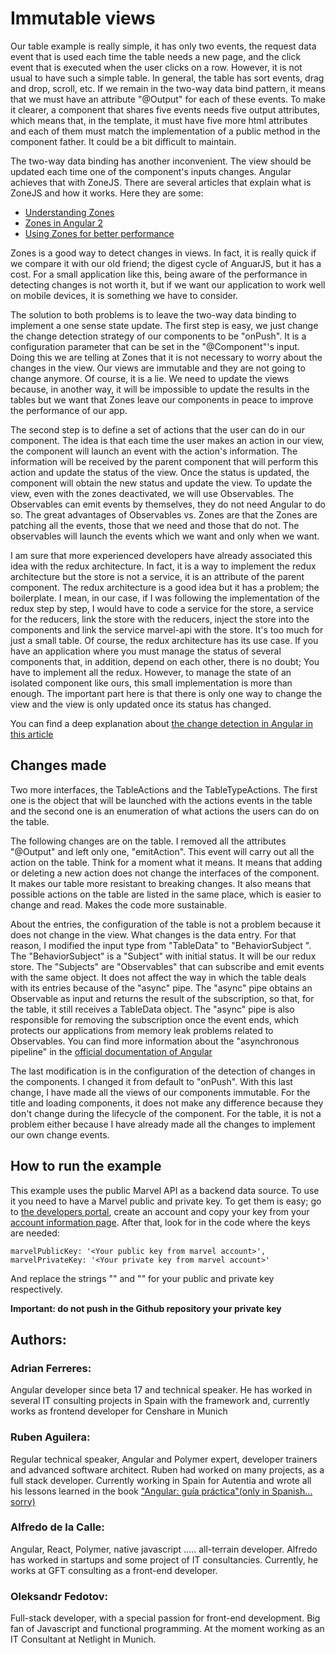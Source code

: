 # Immutable views

Our table example is really simple, it has only two events, the request data event that is used each time the table needs a new page, and the click event that is executed when the user clicks on a row. However, it is not usual to have such a simple table. In general, the table has sort events, drag and drop, scroll, etc. If we remain in the two-way data bind pattern, it means that we must have an attribute "@Output" for each of these events. To make it clearer, a component that shares five events needs five output attributes, which means that, in the template, it must have five more html attributes and each of them must match the implementation of a public method in the component father. It could be a bit difficult to maintain.

The two-way data binding has another inconvenient. The view should be updated each time one of the component's inputs changes. Angular achieves that with ZoneJS. There are several articles that explain what is ZoneJS and how it works. Here they are some:

* [Understanding Zones](https://blog.thoughtram.io/angular/2016/01/22/understanding-zones.html)
* [Zones in Angular 2](https://blog.thoughtram.io/angular/2016/02/01/zones-in-angular-2.html)
* [Using Zones for better performance](https://blog.thoughtram.io/angular/2017/02/21/using-zones-in-angular-for-better-performance.html)

Zones is a good way to detect changes in views. In fact, it is really quick if we compare it with our old friend; the digest cycle of AnguarJS, but it has a cost. For a small application like this, being aware of the performance in detecting changes is not worth it, but if we want our application to work well on mobile devices, it is something we have to consider.

The solution to both problems is to leave the two-way data binding to implement a one sense state update. The first step is easy, we just change the change detection strategy of our components to be "onPush". It is a configuration parameter that can be set in the "@Component"'s input. Doing this we are telling at Zones that it is not necessary to worry about the changes in the view. Our views are immutable and they are not going to change anymore. Of course, it is a lie. We need to update the views because, in another way, it will be impossible to update the results in the tables but we want that Zones leave our components in peace to improve the performance of our app.

The second step is to define a set of actions that the user can do in our component. The idea is that each time the user makes an action in our view, the component will launch an event with the action's information. The information will be received by the parent component that will perform this action and update the status of the view. Once the status is updated, the component will obtain the new status and update the view. To update the view, even with the zones deactivated, we will use Observables. The Observables can emit events by themselves, they do not need Angular to do so. The great advantages of Observables vs. Zones are that the Zones are patching all the events, those that we need and those that do not. The observables will launch the events which we want and only when we want. 

I am sure that more experienced developers have already associated this idea with the redux architecture. In fact, it is a way to implement the redux architecture but the store is not a service, it is an attribute of the parent component. The redux architecture is a good idea but it has a problem; the boilerplate. I mean, in our case, if I was following the implementation of the redux step by step, I would have to code a service for the store, a service for the reducers, link the store with the reducers, inject the store into the components and link the service marvel-api with the store. It's too much for just a small table. Of course, the redux architecture has its use case. If you have an application where you must manage the status of several components that, in addition, depend on each other, there is no doubt; You have to implement all the redux. However, to manage the state of an isolated component like ours, this small implementation is more than enough. The important part here is that there is only one way to change the view and the view is only updated once its status has changed.

You can find a deep explanation about [the change detection in Angular in this article](https://blog.thoughtram.io/angular/2016/02/22/angular-2-change-detection-explained.html)


 ## Changes made

Two more interfaces, the TableActions and the TableTypeActions. The first one is the object that will be launched with the actions events in the table and the second one is an enumeration of what actions the users can do on the table. 

The following changes are on the table. I removed all the attributes "@Output" and left only one, "emitAction". This event will carry out all the action on the table. Think for a moment what it means. It means that adding or deleting a new action does not change the interfaces of the component. It makes our table more resistant to breaking changes. It also means that possible actions on the table are listed in the same place, which is easier to change and read. Makes the code more sustainable.

About the entries, the configuration of the table is not a problem because it does not change in the view. What changes is the data entry. For that reason, I modified the input type from "TableData" to "BehaviorSubject <TableData>". The "BehaviorSubject" is a "Subject" with initial status. It will be our redux store. The "Subjects" are "Observables" that can subscribe and emit events with the same object. It does not affect the way in which the table deals with its entries because of the "async" pipe. The "async" pipe obtains an Observable as input and returns the result of the subscription, so that, for the table, it still receives a TableData object. The "async" pipe is also responsible for removing the subscription once the event ends, which protects our applications from memory leak problems related to Observables. You can find more information about the "asynchronous pipeline" in the [official documentation of Angular](https://angular.io/api/common/AsyncPipe)

The last modification is in the configuration of the detection of changes in the components. I changed it from default to "onPush". With this last change, I have made all the views of our components immutable. For the title and loading components, it does not make any difference because they don't change during the lifecycle of the component. For the table, it is not a problem either because I have already made all the changes to implement our own change events.

## How to run the example

This example uses the public Marvel API as a backend data source. To use it you need to have a Marvel public and private key. To get them is easy; go to [the developers portal](https://developer.marvel.com/), create an account and copy your key from your [account information page](https://developer.marvel.com/account). After that, look for in the code where the keys are needed:
```
marvelPublicKey: '<Your public key from marvel account>',
marvelPrivateKey: '<Your private key from marvel account>'
```
And replace the strings "<Your public key from marvel account>" and "<Your private key from marvel account>" for your public and private key respectively.

**Important: do not push in the Github repository your private key**

## Authors:

### Adrian Ferreres:
Angular developer since beta 17 and technical speaker. He has worked in several IT consulting projects in Spain with the framework and, currently works as frontend developer for Censhare in Munich

### Ruben Aguilera:
Regular technical speaker, Angular and Polymer expert, developer trainers and advanced software architect. Ruben had worked on many projects, as a full stack developer. Currently working in Spain for Autentia and wrote all his lessons learned in the book ["Angular: guía práctica"(only in Spanish... sorry)](https://leanpub.com/angular-guia-practica)

### Alfredo de la Calle:
Angular, React, Polymer, native javascript ..... all-terrain developer. Alfredo has worked in startups and some project of IT consultancies.  Currently, he works at GFT consulting as a front-end developer.

### Oleksandr Fedotov:
Full-stack developer, with a special passion for front-end development. Big fan of Javascript and functional programming. At the moment working as an IT Consultant at Netlight in Munich.
